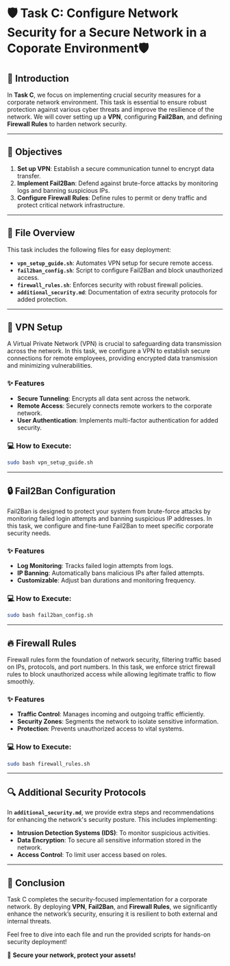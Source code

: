 
# 🛡️ Task C: Configure Network Security for a Secure Network in a Coporate Environment🛡️

## 🚀 Introduction

In **Task C**, we focus on implementing crucial security measures for a corporate network environment. This task is essential to ensure robust protection against various cyber threats and improve the resilience of the network. We will cover setting up a **VPN**, configuring **Fail2Ban**, and defining **Firewall Rules** to harden network security.

---

## 🎯 Objectives

1. **Set up VPN**: Establish a secure communication tunnel to encrypt data transfer.
2. **Implement Fail2Ban**: Defend against brute-force attacks by monitoring logs and banning suspicious IPs.
3. **Configure Firewall Rules**: Define rules to permit or deny traffic and protect critical network infrastructure.

---

## 📂 File Overview

This task includes the following files for easy deployment:

- **`vpn_setup_guide.sh`**: Automates VPN setup for secure remote access.
- **`fail2ban_config.sh`**: Script to configure Fail2Ban and block unauthorized access.
- **`firewall_rules.sh`**: Enforces security with robust firewall policies.
- **`additional_security.md`**: Documentation of extra security protocols for added protection.

---

## 🔐 VPN Setup

A Virtual Private Network (VPN) is crucial to safeguarding data transmission across the network. In this task, we configure a VPN to establish secure connections for remote employees, providing encrypted data transmission and minimizing vulnerabilities.

### ✨ Features
- **Secure Tunneling**: Encrypts all data sent across the network.
- **Remote Access**: Securely connects remote workers to the corporate network.
- **User Authentication**: Implements multi-factor authentication for added security.

### 💻 How to Execute:
```bash
sudo bash vpn_setup_guide.sh
```

---

## 🔒 Fail2Ban Configuration

Fail2Ban is designed to protect your system from brute-force attacks by monitoring failed login attempts and banning suspicious IP addresses. In this task, we configure and fine-tune Fail2Ban to meet specific corporate security needs.

### ✨ Features
- **Log Monitoring**: Tracks failed login attempts from logs.
- **IP Banning**: Automatically bans malicious IPs after failed attempts.
- **Customizable**: Adjust ban durations and monitoring frequency.

### 💻 How to Execute:
```bash
sudo bash fail2ban_config.sh
```

---

## 🔥 Firewall Rules

Firewall rules form the foundation of network security, filtering traffic based on IPs, protocols, and port numbers. In this task, we enforce strict firewall rules to block unauthorized access while allowing legitimate traffic to flow smoothly.

### ✨ Features
- **Traffic Control**: Manages incoming and outgoing traffic efficiently.
- **Security Zones**: Segments the network to isolate sensitive information.
- **Protection**: Prevents unauthorized access to vital systems.

### 💻 How to Execute:
```bash
sudo bash firewall_rules.sh
```

---

## 🔍 Additional Security Protocols

In **`additional_security.md`**, we provide extra steps and recommendations for enhancing the network's security posture. This includes implementing:
- **Intrusion Detection Systems (IDS)**: To monitor suspicious activities.
- **Data Encryption**: To secure all sensitive information stored in the network.
- **Access Control**: To limit user access based on roles.

---

## 📜 Conclusion

Task C completes the security-focused implementation for a corporate network. By deploying **VPN**, **Fail2Ban**, and **Firewall Rules**, we significantly enhance the network’s security, ensuring it is resilient to both external and internal threats.

Feel free to dive into each file and run the provided scripts for hands-on security deployment!

🔐 **Secure your network, protect your assets!**
